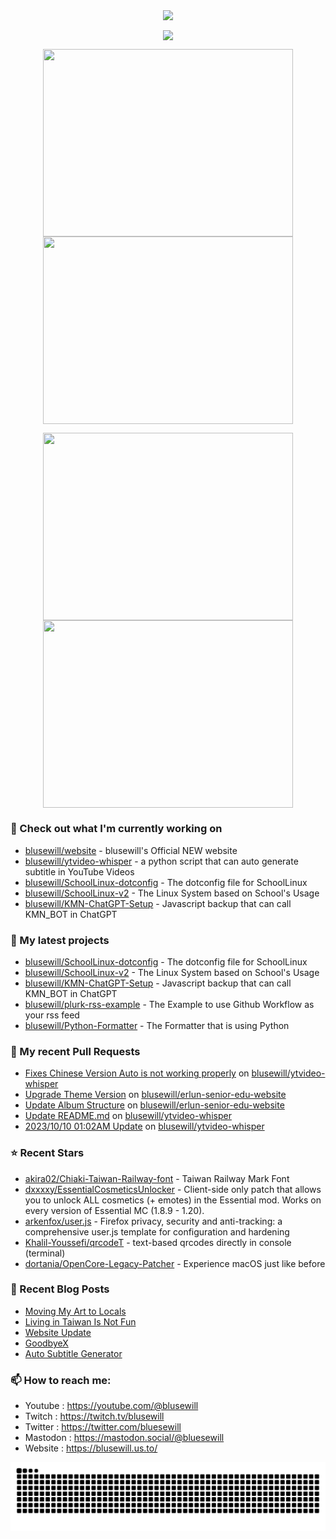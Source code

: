 <p align="center"><a href="https://github.com/anuraghazra/github-readme-stats">
  <img align="center" src="https://github-readme-stats.vercel.app/api?username=blusewill&show_icons=true&theme=tokyonight" />
</a></p>

<p align="center"><a href="https://github.com/denvercoder1/github-readme-streak-stats">
  <img align="center" src="https://streak-stats.demolab.com?user=blusewill&theme=tokyonight&date_format=%5BY.%5Dn.j&exclude_days=Sun%2CSat&hide_total_contributions=true" />
</a></p>

<p align="center"><a href="https://wakatime.com/@blusewill">
  <img align="center" width="400" height="300" src="https://wakatime.com/share/@blusewill/b122a078-b2f5-4932-835e-be27afd2152c.svg" />
</a>
<a href="https://wakatime.com/@blusewill">
  <img align="center" width="400" height="300" src="https://wakatime.com/share/@blusewill/21eed0f8-5e94-4db7-8fb1-70156652951f.svg" />
</a></p>

<p align="center"><a href="https://wakatime.com/@blusewill">
  <img align="center" width="400" height="300" src="https://wakatime.com/share/@blusewill/5da381f9-beea-4a84-b39e-09c70ad06d0e.svg" />
</a>
<a href="https://wakatime.com/@christitustech">
  <img align="center" width="400" height="300" src="https://wakatime.com/share/@blusewill/a907241a-ca0d-4fa5-bdf8-32b5a8059330.svg" />
</a></p>

### 👷 Check out what I'm currently working on

- [blusewill/website](https://github.com/blusewill/website) - blusewill&#39;s Official NEW website
- [blusewill/ytvideo-whisper](https://github.com/blusewill/ytvideo-whisper) - a python script that can auto generate subtitle in YouTube Videos
- [blusewill/SchoolLinux-dotconfig](https://github.com/blusewill/SchoolLinux-dotconfig) - The dotconfig file for SchoolLinux
- [blusewill/SchoolLinux-v2](https://github.com/blusewill/SchoolLinux-v2) - The Linux System based on School&#39;s Usage
- [blusewill/KMN-ChatGPT-Setup](https://github.com/blusewill/KMN-ChatGPT-Setup) - Javascript backup that can call KMN_BOT in ChatGPT
### 🌱 My latest projects

- [blusewill/SchoolLinux-dotconfig](https://github.com/blusewill/SchoolLinux-dotconfig) - The dotconfig file for SchoolLinux
- [blusewill/SchoolLinux-v2](https://github.com/blusewill/SchoolLinux-v2) - The Linux System based on School&#39;s Usage
- [blusewill/KMN-ChatGPT-Setup](https://github.com/blusewill/KMN-ChatGPT-Setup) - Javascript backup that can call KMN_BOT in ChatGPT
- [blusewill/plurk-rss-example](https://github.com/blusewill/plurk-rss-example) - The Example to use Github Workflow as your rss feed
- [blusewill/Python-Formatter](https://github.com/blusewill/Python-Formatter) - The Formatter that is using Python
### 🔨 My recent Pull Requests

- [Fixes Chinese Version Auto is not working properly](https://github.com/blusewill/ytvideo-whisper/pull/7) on [blusewill/ytvideo-whisper](https://github.com/blusewill/ytvideo-whisper)
- [Upgrade Theme Version](https://github.com/blusewill/erlun-senior-edu-website/pull/3) on [blusewill/erlun-senior-edu-website](https://github.com/blusewill/erlun-senior-edu-website)
- [Update Album Structure](https://github.com/blusewill/erlun-senior-edu-website/pull/2) on [blusewill/erlun-senior-edu-website](https://github.com/blusewill/erlun-senior-edu-website)
- [Update README.md](https://github.com/blusewill/ytvideo-whisper/pull/6) on [blusewill/ytvideo-whisper](https://github.com/blusewill/ytvideo-whisper)
- [2023/10/10 01:02AM Update](https://github.com/blusewill/ytvideo-whisper/pull/5) on [blusewill/ytvideo-whisper](https://github.com/blusewill/ytvideo-whisper)
### ⭐ Recent Stars

- [akira02/Chiaki-Taiwan-Railway-font](https://github.com/akira02/Chiaki-Taiwan-Railway-font) - Taiwan Railway Mark Font
- [dxxxxy/EssentialCosmeticsUnlocker](https://github.com/dxxxxy/EssentialCosmeticsUnlocker) - Client-side only patch that allows you to unlock ALL cosmetics (&#43; emotes) in the Essential mod. Works on every version of Essential MC (1.8.9 - 1.20).
- [arkenfox/user.js](https://github.com/arkenfox/user.js) - Firefox privacy, security and anti-tracking: a comprehensive user.js template for configuration and hardening
- [Khalil-Youssefi/qrcodeT](https://github.com/Khalil-Youssefi/qrcodeT) - text-based qrcodes directly in console (terminal)
- [dortania/OpenCore-Legacy-Patcher](https://github.com/dortania/OpenCore-Legacy-Patcher) - Experience macOS just like before
### 📰 Recent Blog Posts

- [Moving My Art to Locals](https://blusewill.us.to/moving-my-art-to-locals/)
- [Living in Taiwan Is Not Fun](https://blusewill.us.to/living-in-taiwan-is-not-fun/)
- [Website Update](https://blusewill.us.to/website-update/)
- [GoodbyeX](https://blusewill.us.to/goodbyex/)
- [Auto Subtitle Generator](https://blusewill.us.to/ytvideo-whisper/)
### 📫 How to reach me:
  - Youtube   : <https://youtube.com/@blusewill>
  - Twitch    : <https://twitch.tv/blusewill>
  - Twitter   : <https://twitter.com/bluesewill>
  - Mastodon  : <https://mastodon.social/@bluesewill>
  - Website   : <https://blusewill.us.to/>

<p align="center"><a href="https://github.com/anuraghazra/github-readme-stats">
  <img align="center" src="https://raw.githubusercontent.com/blusewill/blusewill/output/github-contribution-grid-snake-dark.svg" />
</a></p>

